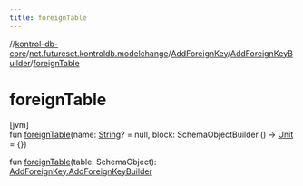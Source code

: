 ```yaml
---
title: foreignTable
---
```

//[kontrol-db-core](../../../../index.html)/[net.futureset.kontroldb.modelchange](../../index.html)/[AddForeignKey](../index.html)/[AddForeignKeyBuilder](index.html)/[foreignTable](foreign-table.html)



# foreignTable



[jvm]\
fun [foreignTable](foreign-table.html)(name: [String](https://kotlinlang.org/api/latest/jvm/stdlib/kotlin/-string/index.html)? = null, block: SchemaObjectBuilder.() -&gt; [Unit](https://kotlinlang.org/api/latest/jvm/stdlib/kotlin/-unit/index.html) = {})

fun [foreignTable](foreign-table.html)(table: SchemaObject): [AddForeignKey.AddForeignKeyBuilder](index.html)




